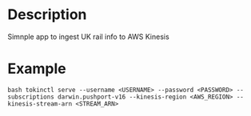 # Description 
Simnple app to ingest UK rail info to AWS Kinesis

# Example
`bash
tokinctl serve --username <USERNAME> --password <PASSWORD> --subscriptions darwin.pushport-v16 --kinesis-region <AWS_REGION> --kinesis-stream-arn <STREAM_ARN>
`